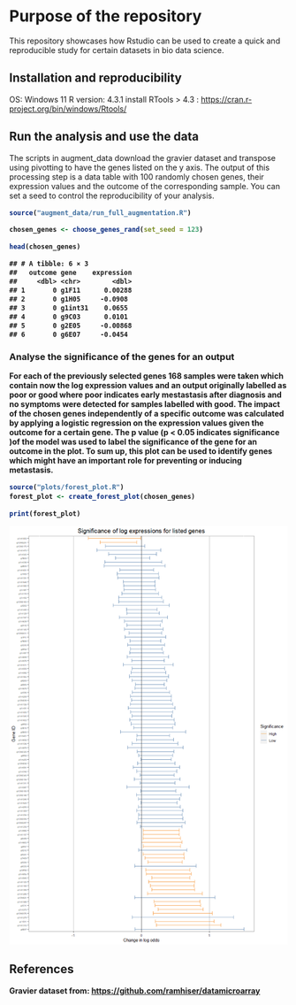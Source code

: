 # Purpose of the repository

This repository showcases how Rstudio can be used to create a quick and
reproducible study for certain datasets in bio data science.

## Installation and reproducibility

OS: Windows 11 R version: 4.3.1 install RTools \> 4.3 :
<https://cran.r-project.org/bin/windows/Rtools/>

## Run the analysis and use the data

The scripts in augment_data download the gravier dataset and transpose
using pivotting to have the genes listed on the y axis. The output of
this processing step is a data table with 100 randomly chosen genes,
their expression values and the outcome of the corresponding sample. You
can set a seed to control the reproducibility of your analysis. <b>

``` r
source("augment_data/run_full_augmentation.R")
```


``` r
chosen_genes <- choose_genes_rand(set_seed = 123)
```

``` r
head(chosen_genes)
```

    ## # A tibble: 6 × 3
    ##   outcome gene    expression
    ##     <dbl> <chr>        <dbl>
    ## 1       0 g1F11      0.00288
    ## 2       0 g1H05     -0.0908 
    ## 3       0 g1int31    0.0655 
    ## 4       0 g9C03      0.0101 
    ## 5       0 g2E05     -0.00868
    ## 6       0 g6E07     -0.0454
    

### Analyse the significance of the genes for an output
<b>

For each of the previously selected genes 168 samples were taken which
contain now the log expression values and an output originally labelled
as poor or good where poor indicates early mestastasis after diagnosis
and no symptoms were detected for samples labelled with good. The impact
of the chosen genes independently of a specific outcome was calculated
by applying a logistic regression on the expression values given the
outcome for a certain gene. The p value (p \< 0.05 indicates
significance )of the model was used to label the significance of the
gene for an outcome in the plot. To sum up, this plot can be used to
identify genes which might have an important role for preventing or
inducing metastasis.
<b>

``` r
source("plots/forest_plot.R")
forest_plot <- create_forest_plot(chosen_genes)
```


``` r
print(forest_plot)
```

![](README_files/figure-markdown_github/forest-plot-1.png)

## References

Gravier dataset from: <https://github.com/ramhiser/datamicroarray>
